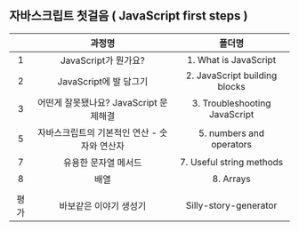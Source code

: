 ## 자바스크립트 첫걸음 ( JavaScript first steps )

|      |                    과정명                    |            폴더명             |
| :--: | :------------------------------------------: | :---------------------------: |
|  1   |             JavaScript가 뭔가요?             |     1. What is JavaScript     |
|  2   |            JavaScript에 발 담그기            | 2. JavaScript building blocks |
|  3   |    어떤게 잘못됐나요? JavaScript 문제해결    | 3. Troubleshooting JavaScript |
|  5   | 자바스크립트의 기본적인 연산 - 숫자와 연산자 |   5. numbers and operators    |
|  7   |             유용한 문자열 메서드             |   7. Useful string methods    |
|  8   |                     배열                     |           8. Arrays           |
|      |
| 평가 |            바보같은 이야기 생성기            |     Silly-story-generator     |
